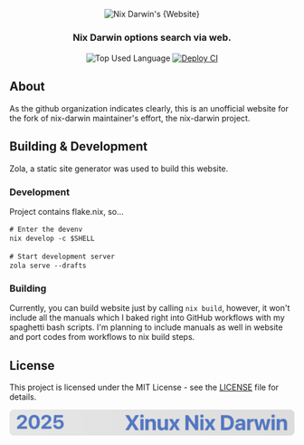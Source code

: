 <p align="center">
    <img src=".github/assets/header.png" alt="Nix Darwin's {Website}">
</p>

<p align="center">
    <h3 align="center">Nix Darwin options search via web.</h3>
</p>

<p align="center">
    <img align="center" src="https://img.shields.io/github/languages/top/nix-darwin/website?style=flat&logo=nixos&logoColor=5277C3&labelColor=ffffff&color=ffffff" alt="Top Used Language">
    <a href="https://github.com/nix-darwin/website/actions/workflows/deploy.yml"><img align="center" src="https://img.shields.io/github/actions/workflow/status/nix-darwin/website/deploy.yml?style=flat&label=update%20(darwinpkgs)&logo=github&logoColor=5277C3&labelColor=ffffff&color=ffffff" alt="Deploy CI"></a>
</p>

## About

As the github organization indicates clearly, this is an unofficial website for the fork of nix-darwin maintainer's effort, the nix-darwin project.

## Building & Development

Zola, a static site generator was used to build this website.

### Development

Project contains flake.nix, so...

```shell
# Enter the devenv
nix develop -c $SHELL

# Start development server
zola serve --drafts
```

### Building

Currently, you can build website just by calling `nix build`, however, it won't include all the manuals which I baked right into GitHub workflows with my spaghetti bash scripts. I'm planning to include manuals as well in website and port codes from workflows to nix build steps.

## License

This project is licensed under the MIT License - see the [LICENSE](license) file for details.

<p align="center">
    <img src=".github/assets/footer.png" alt="Nix Darwin's {Website}">
</p>
